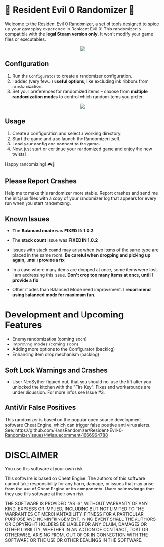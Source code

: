
# 🧟 Resident Evil 0 Randomizer 🧟

Welcome to the Resident Evil 0 Randomizer, a set of tools designed to spice up your gameplay experience in Resident Evil 0! 
This randomizer is compatible with the **legal Steam version only**. It won't modify your game files or executables.

<p align="center">
   <img src="https://user-images.githubusercontent.com/130005214/230778106-bb002143-1225-449f-a585-87d5db97cc1f.png">
</p>

## Configuration

1. Run the `Configurator` to create a randomizer configuration.
2. I added (very few...) __useful options__, like excluding ink ribbons from randomization.
3. Set your preferences for randomized items – choose from __multiple randomization modes__ to control which random items you prefer.
<p align="center">
   <img src="https://user-images.githubusercontent.com/130005214/230778985-81d60c5b-57ab-4345-9a5c-f59b15ae0bb2.jpg">
</p>

## Usage

1. Create a configuration and select a working directory.
2. Start the game and also launch the Randomizer itself.
3. Load your config and connect to the game.
4. Now, just start or continue your randomized game and enjoy the new twists!

Happy randomizing! 🎮🧟

## Please Report Crashes
Help me to make this randomizer more stable. Report crashes and send me the init.json files with a copy of your randomizer log that appears for every run when you start randomizing. 


## Known Issues

- The **Balanced mode** was **FIXED IN 1.0.2**
- The **stack count** issue was **FIXED IN 1.0.2**

- Issues with stack cound may arise when two items of the same type are placed in the same room. **Be careful when dropping and picking up again, until I provide a fix**
- In a case where many items are dropped at once, some items were lost. I am addressing this issue. **Don't drop too many items at once, until I provide a fix**
- Other modes than Balanced Mode need improvement. **I recommend using balanced mode for maximum fun.**

# Development and Upcoming Features
- Enemy randomization (coming soon)
- Improving modes (coming soon)
- Adding more options to the Configurator (backlog)
- Enhancing item drop mechanism (backlog)

## Soft Lock Warnings and Crashes
- User NeoSyther figured out, that you should not use the lift after you unlocked the kitchen with the "Fire Key". Fixes and workarounds are under dicussion. For more infos see Issue #3.

## AntiVir False Positives
This randomizer is based on the popular open source development software Cheat Engine, which can trigger false positive anti virus alerts.
See: https://github.com/HansRandomizer/Resident-Evil-0-Randomizer/issues/4#issuecomment-1666964788

# DISCLAIMER

You use this software at your own risk.

This software is based on Cheat Engine. The authors of this software cannot take responsibility for any harm,
damage, or issues that may arise from the use of Cheat Engine or its components. Users acknowledge that they use this 
software at their own risk.


THE SOFTWARE IS PROVIDED "AS IS", WITHOUT WARRANTY OF ANY KIND, EXPRESS OR IMPLIED, INCLUDING BUT NOT LIMITED TO THE 
WARRANTIES OF MERCHANTABILITY, FITNESS FOR A PARTICULAR PURPOSE AND NONINFRINGEMENT. IN NO EVENT SHALL THE AUTHORS OR 
COPYRIGHT HOLDERS BE LIABLE FOR ANY CLAIM, DAMAGES OR OTHER LIABILITY, WHETHER IN AN ACTION OF CONTRACT, TORT OR OTHERWISE,
ARISING FROM, OUT OF OR IN CONNECTION WITH THE SOFTWARE OR THE USE OR OTHER DEALINGS IN THE SOFTWARE.
